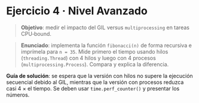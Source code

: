 # Ejercicio 4 · Nivel Avanzado

> **Objetivo**: medir el impacto del GIL versus `multiprocessing` en tareas CPU‑bound.

> **Enunciado**: implementa la función `fibonacci(n)` de forma recursiva e imprímela para `n = 35`. Mide primero el tiempo usando hilos (`threading.Thread`) con 4 hilos y luego con 4 procesos (`multiprocessing.Process`). Compara y explica la diferencia.

**Guía de solución**: se espera que la versión con hilos no supere la ejecución secuencial debido al GIL, mientras que la versión con procesos reduzca casi 4 × el tiempo. Se deben usar `time.perf_counter()` y presentar los números.
